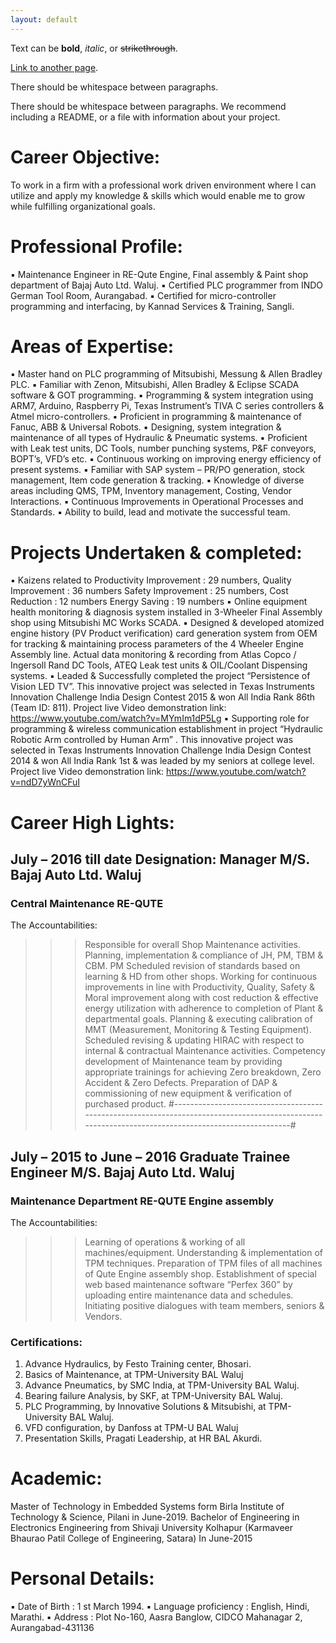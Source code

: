 ```yaml
---
layout: default
---
```


Text can be **bold**, _italic_, or ~~strikethrough~~.

[Link to another page](./another-page.html).

There should be whitespace between paragraphs.

There should be whitespace between paragraphs. We recommend including a README, or a file with information about your project.

# Career Objective:
To work in a firm with a professional work driven environment where I can utilize and apply my knowledge & skills which
would enable me to grow while fulfilling organizational goals.

# Professional Profile:

▪ Maintenance Engineer in RE-Qute Engine, Final assembly & Paint shop department of Bajaj Auto Ltd. Waluj.
▪ Certified PLC programmer from INDO German Tool Room, Aurangabad.
▪ Certified for micro-controller programming and interfacing, by Kannad Services & Training, Sangli.

# Areas of Expertise:

▪ Master hand on PLC programming of Mitsubishi, Messung & Allen Bradley PLC.
▪ Familiar with Zenon, Mitsubishi, Allen Bradley & Eclipse SCADA software & GOT programming.
▪ Programming & system integration using ARM7, Arduino, Raspberry Pi, Texas Instrument’s TIVA C series
controllers & Atmel micro-controllers.
▪ Proficient in programming & maintenance of Fanuc, ABB & Universal Robots.
▪ Designing, system integration & maintenance of all types of Hydraulic & Pneumatic systems.
▪ Proficient with Leak test units, DC Tools, number punching systems, P&F conveyors, BOPT’s, VFD’s etc.
▪ Continuous working on improving energy efficiency of present systems.
▪ Familiar with SAP system – PR/PO generation, stock management, Item code generation & tracking.
▪ Knowledge of diverse areas including QMS, TPM, Inventory management, Costing, Vendor Interactions.
▪ Continuous Improvements in Operational Processes and Standards.
▪ Ability to build, lead and motivate the successful team.

# Projects Undertaken & completed:

▪ Kaizens related to Productivity Improvement : 29 numbers, Quality Improvement : 36 numbers Safety
Improvement : 25 numbers, Cost Reduction : 12 numbers Energy Saving : 19 numbers
▪ Online equipment health monitoring & diagnosis system installed in 3-Wheeler Final Assembly shop using
Mitsubishi MC Works SCADA.
▪ Designed & developed atomized engine history (PV Product verification) card generation system from OEM for
tracking & maintaining process parameters of the 4 Wheeler Engine Assembly line. Actual data monitoring &
recording from Atlas Copco / Ingersoll Rand DC Tools, ATEQ Leak test units & OIL/Coolant Dispensing systems.
▪ Leaded & Successfully completed the project “Persistence of Vision LED TV”. This innovative project was
selected in Texas Instruments Innovation Challenge India Design Contest 2015 & won All India Rank 86th
(Team ID: 811).
Project live Video demonstration link: https://www.youtube.com/watch?v=MYmIm1dP5Lg
▪ Supporting role for programming & wireless communication establishment in project “Hydraulic Robotic Arm
controlled by Human Arm” . This innovative project was selected in Texas Instruments Innovation Challenge
India Design Contest 2014 & won All India Rank 1st & was leaded by my seniors at college level.
Project live Video demonstration link: https://www.youtube.com/watch?v=ndD7yWnCFuI

# Career High Lights:

## July – 2016 till date Designation: Manager M/S. Bajaj Auto Ltd. Waluj
### Central Maintenance RE-QUTE
The Accountabilities:
>>> Responsible for overall Shop Maintenance activities.
>>> Planning, implementation & compliance of JH, PM, TBM & CBM.
>>> PM Scheduled revision of standards based on learning & HD from other shops.
>>> Working for continuous improvements in line with Productivity, Quality, Safety & Moral improvement along
with cost reduction & effective energy utilization with adherence to completion of Plant & departmental goals.
>>> Planning & executing calibration of MMT (Measurement, Monitoring & Testing Equipment).
>>> Scheduled revising & updating HIRAC with respect to internal & contractual Maintenance activities.
>>> Competency development of Maintenance team by providing appropriate trainings for achieving Zero
breakdown, Zero Accident & Zero Defects.
>>> Preparation of DAP & commissioning of new equipment & verification of purchased product.
#---------------------------------------------------------------------------------------------------------------------------------------------------#
## July – 2015 to June – 2016 Graduate Trainee Engineer M/S. Bajaj Auto Ltd. Waluj
### Maintenance Department RE-QUTE Engine assembly
The Accountabilities:
>>> Learning of operations & working of all machines/equipment.
>>> Understanding & implementation of TPM techniques.
>>> Preparation of TPM files of all machines of Qute Engine assembly shop.
>>> Establishment of special web based maintenance software “Perfex 360” by uploading entire
maintenance data and schedules.
>>> Initiating positive dialogues with team members, seniors & Vendors.

### Certifications:

1. Advance Hydraulics, by Festo Training center, Bhosari.
2. Basics of Maintenance, at TPM-University BAL Waluj
3. Advance Pneumatics, by SMC India, at TPM-University BAL Waluj.
4. Bearing failure Analysis, by SKF, at TPM-University BAL Waluj.
5. PLC Programming, by Innovative Solutions & Mitsubishi, at TPM-University BAL Waluj.
6. VFD configuration, by Danfoss at TPM-U BAL Waluj
7. Presentation Skills, Pragati Leadership, at HR BAL Akurdi.

# Academic:

Master of Technology in Embedded Systems form Birla Institute of Technology & Science, Pilani in June-2019.
Bachelor of Engineering in Electronics Engineering from Shivaji University Kolhapur (Karmaveer Bhaurao Patil College
of Engineering, Satara) In June-2015

# Personal Details:

▪ Date of Birth : 1
st March 1994.
▪ Language proficiency : English, Hindi, Marathi.
▪ Address : Plot No-160, Aasra Banglow, CIDCO Mahanagar 2, Aurangabad-431136
